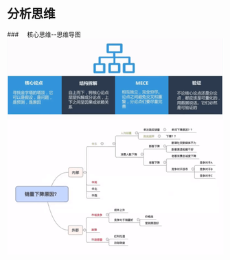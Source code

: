 # 分析思维
###&nbsp;&nbsp;&nbsp;&nbsp;&nbsp;核心思维--思维导图
![](/assets/630C5D21E3C4075C450F6AE254B6535B.png)
![](/assets/E5651B3B7162B02C6623FBCF5A6678C6.png)
